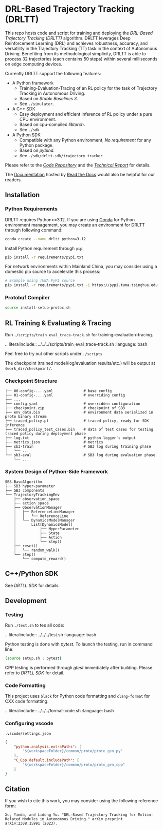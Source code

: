 # DRL-Based Trajectory Tracking (DRLTT)

This repo hosts code and script for training and deploying the *DRL-Based Trajectory Tracking (DRLTT)* algorithm. DRLTT leverages Deep Reinforcement Learning (DRL) and achieves robustness, accuracy, and versatility in the Trajectory Tracking (TT) task in the context of Autonomous Driving. Benefiting from its methodological simplicity, DRLTT is able to process 32 trajectories (each contains 50 steps) within several milliseconds on edge computing devices.

Currently DRLTT support the following features:

* A Python framework
  * Training-Evaluation-Tracing of an RL policy for the task of Trajectory Tracking in Autonomous Driving.
  * Based on *Stable Baselines 3*.
  * See `./simulator`.
* A C++ SDK
  * Easy deployment and efficient inference of RL policy under a pure CPU environment.
  * Based on cpu-compiled *libtorch*.
  * See `./sdk`
* A Python SDK
  * Compatible with any Python environment, *No requirement* for any Python package.
  * Based on *pybind*.
  * See `./sdk/drltt-sdk/trajectory_tracker`


Please refer to the [*Code Repository*](https://github.com/MARMOTatZJU/drl-based-trajectory-tracking/) and the [*Technical Report*](https://arxiv.org/abs/2308.15991) for details.

The [Documentation](https://drl-based-trajectory-tracking.readthedocs.io/) hosted by [Read the Docs](https://readthedocs.org/) would also be helpful for our readers.

## Installation

### Python Requirements

DRLTT requires Python>=3.12. If you are using [Conda](https://www.anaconda.com/) for Python environment management, you may create an environment for DRLTT through following command:

```bash
conda create --name drltt python=3.12
```

Install Python requirement through `pip`:

```bash
pip install -r requirements/pypi.txt
```

For network environments within Mainland China, you may consider using a domestic pip source to accelerate this process:

```bash
# Example using TUNA PyPI source
pip install -r requirements/pypi.txt -i https://pypi.tuna.tsinghua.edu.cn/simple
```

### Protobuf Compiler

```bash
source install-setup-protoc.sh
```

## RL Training & Evaluating & Tracing

Run `./scripts/train_eval_trace-track.sh` for training-evaluation-tracing.

.. literalinclude:: ../../../scripts/train_eval_trace-track.sh
  :language: bash

Feel free to try out other scripts under `./scripts`

The checkpoint (trained model/log/evaluation results/etc.) will be output at `$work_dir/checkpoint/`.

### Checkpoint Structure

```text
├── 00-config-....yaml              # base config
├── 01-config-....yaml              # overriding config
├── ...
├── config.yaml                     # overridden configuration
├── checkpoint.zip                  # checkpoint of SB3
├── env_data.bin                    # environment data serialized in proto binary stream
├── traced_policy.pt                # traced policy, ready for SDK inference
├── traced_policy_test_cases.bin    # data of test cases for testing traced policy during deployment phase
├── log.txt                         # python logger's output
├── metrics.json                    # metrics
├── sb3-train                       # SB3 log during training phase
│   └── ...
└── sb3-eval                        # SB3 log during evaluation phase
    └── ...
```

### System Design of Python-Side Framework

```text
SB3-BaseAlgorithm
├── SB3 hyper-parameter
├── SB3 components
└── TrajectoryTrackingEnv
    ├── observation_space
    ├── action_space
    ├── ObservationManager
    │   ├── ReferenceLineManager
    │   │   └── ReferenceLine
    │   └── DynamicsModelManager
    │       List[DynamicsModel]
    │           ├── HyperParameter
    │           ├── State
    │           ├── Action
    │           └── step()
    ├── reset()
    │   └── random_walk()
    └── step()
        └── compute_reward()
```


## C++/Python SDK

See *DRTLL SDK* for details.

## Development

### Testing

Run `./test.sh` to tes all code:

.. literalinclude:: ../../../test.sh
  :language: bash

Python testing is done with *pytest*. To launch the testing, run in command line:

```bash
(source setup.sh ; pytest)
```

CPP testing is performed through *gtest* immediately after building. Please refer to *DRTLL SDK* for detail.

### Code Formatting

This project uses `black` for Python code formatting and `clang-format` for CXX code formatting:

.. literalinclude:: ../../../format-code.sh
  :language: bash

### Configuring vscode

`.vscode/settings.json`

```json
{
    "python.analysis.extraPaths": [
        "${workspaceFolder}/common/proto/proto_gen_py"
    ],
    "C_Cpp.default.includePath": [
        "${workspaceFolder}/common/proto/proto_gen_cpp"
    ]
}

```

## Citation

If you wish to cite this work, you may consider using the following reference form:

```
Xu, Yinda, and Lidong Yu. "DRL-Based Trajectory Tracking for Motion-Related Modules in Autonomous Driving." arXiv preprint arXiv:2308.15991 (2023).
```
